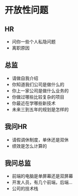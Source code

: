 # 开放性问题

## HR

* 问你一些个人私隐问题
* 离职原因

## 总监

* 请做自我介绍
* 你知道我们公司是做什么的
* 你上一家公司是做什么业务的
* 你做过哪些比较复杂的项目
* 你最近在学哪些新技术
* 未来三到五年的规划是怎样的

## 我问HR

* 请假调休制度，单休还是双休
* 绩效是怎么计算的

## 我问总监

* 前端的电脑是单屏幕还是双屏幕
* 开发人员，有几个前端，后端...
* 公司的技术栈
